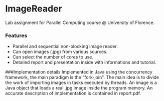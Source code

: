 # ImageReader
Lab assignment for Parallel Computing course @ University of Florence.
### Features

- Parallel and sequential non-blocking image reader.
- Can open images (.jpg) from various sources.
- Can select the number of cores to use.
- Detailed report and presentation inside with informations and tutorial.

###Implementation details
Implemented in Java using the concurrency framework, the main paradigm is the "fork-join".
The main idea is to divide the work of importing images in tasks executed by threads.
An image is a Java object that loads a real .jpg image inside the program memory.
An accurate description of implementation is contained in report.pdf.


